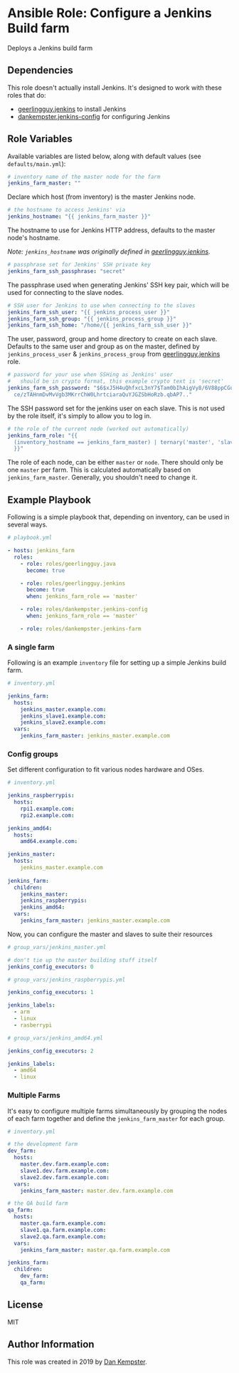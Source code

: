 # Ansible Role: Configure a Jenkins Build farm

Deploys a Jenkins build farm

## Dependencies

This role doesn't actually install Jenkins. It's designed to work with these roles that do:

 - [geerlingguy.jenkins](https://github/geerlingguy/ansible-role-jenkins) to install Jenkins
 - [dankempster.jenkins-config](https://github/dankempster/ansible-role-jenkins-config) for configuring Jenkins


## Role Variables

Available variables are listed below, along with default values (see `defaults/main.yml`):


```yaml
# inventory name of the master node for the farm
jenkins_farm_master: ""
```

Declare which host (from inventory) is the master Jenkins node.


```yaml
# the hostname to access Jenkins' via
jenkins_hostname: "{{ jenkins_farm_master }}"
```

The hostname to use for Jenkins HTTP address, defaults to the master node's hostname.

_Note: `jenkins_hostname` was originally defined in [geerlingguy.jenkins](https://github/geerlingguy/ansible-role-jenkins)._


```yaml
# passphrase set for Jenkins' SSH private key
jenkins_farm_ssh_passphrase: "secret"
```

The passphrase used when generating Jenkins' SSH key pair, which will be used for connecting to the slave nodes.


```yaml
# SSH user for Jenkins to use when connecting to the slaves
jenkins_farm_ssh_user: "{{ jenkins_process_user }}"
jenkins_farm_ssh_group: "{{ jenkins_process_group }}"
jenkins_farm_ssh_home: "/home/{{ jenkins_farm_ssh_user }}"
```

The user, password, group and home directory to create on each slave.
Defaults to the same user and group as on the master, defined by `jenkins_process_user` & `jenkins_process_group` from [geerlingguy.jenkins](https://github/geerlingguy/ansible-role-jenkins) role.


```yaml
# password for your use when SSHing as Jenkins' user
#   should be in crypto format, this example crypto text is 'secret'
jenkins_farm_ssh_password: "$6$xJ5H4uQhfxcL3nY7$Tam0bIhAigVy8/6V88ppCGuGSJB83GW\
  ce/zTAHnmDvMvVgb3MKrrChW0LhrtciaraQuYJGZSbHoRzb.qbAP7.."
```

The SSH password set for the jenkins user on each slave. This is not used by the role itself, it's simply to allow you to log in.


```yaml
# the role of the current node (worked out automatically)
jenkins_farm_role: "{{
  (inventory_hostname == jenkins_farm_master) | ternary('master', 'slave')
  }}"
```

The role of each node, can be either `master` or `node`. There should only be one `master` per farm. 
This is calculated automatically based on `jenkins_farm_master`. Generally, you shouldn't need to change it.


## Example Playbook

Following is a simple playbook that, depending on inventory, can be used in several ways.

```yaml
# playbook.yml

- hosts: jenkins_farm
  roles:
    - role: roles/geerlingguy.java
      become: true

    - role: roles/geerlingguy.jenkins
      become: true
      when: jenkins_farm_role == 'master'

    - role: roles/dankempster.jenkins-config
      when: jenkins_farm_role == 'master'

    - role: roles/dankempster.jenkins-farm

```


### A single farm

Following is an example `inventory` file for setting up a simple Jenkins build farm.

```yaml
# inventory.yml

jenkins_farm:
  hosts:
  	jenkins_master.example.com:
    jenkins_slave1.example.com:
    jenkins_slave2.example.com:
  vars:
    jenkins_farm_master: jenkins_master.example.com

```


### Config groups

Set different configuration to fit various nodes hardware and OSes.

```yaml
# inventory.yml

jenkins_raspberrypis:
  hosts:
    rpi1.example.com:
    rpi2.example.com:

jenkins_amd64:
  hosts:
    amd64.example.com:

jenkins_master:
  hosts:
    jenkins_master.example.com
    
jenkins_farm:
  children:
    jenkins_master:
    jenkins_raspberrypis:
    jenkins_amd64:
  vars:
    jenkins_farm_master: jenkins_master.example.com

```

Now, you can configure the master and slaves to suite their resources

```yaml
# group_vars/jenkins_master.yml

# don't tie up the master building stuff itself
jenkins_config_executors: 0

```

```yaml
# group_vars/jenkins_raspberrypis.yml

jenkins_config_executors: 1

jenkins_labels:
  - arm
  - linux
  - rasberrypi

```

```yaml
# group_vars/jenkins_amd64.yml

jenkins_config_executors: 2

jenkins_labels:
  - amd64
  - linux

```


### Multiple Farms

It's easy to configure multiple farms simultaneously by grouping the nodes of each farm together and define the `jenkins_farm_master` for each group.

```yaml
# inventory.yml

# the development farm
dev_farm:
  hosts:
  	master.dev.farm.example.com:
    slave1.dev.farm.example.com:
    slave2.dev.farm.example.com:
  vars:
    jenkins_farm_master: master.dev.farm.example.com

# the QA build farm
qa_farm:
  hosts:
  	master.qa.farm.example.com:
    slave1.qa.farm.example.com:
    slave2.qa.farm.example.com:
  vars:
    jenkins_farm_master: master.qa.farm.example.com

jenkins_farm:
  children:
    dev_farm:
    qa_farm:

```


## License

MIT

## Author Information

This role was created in 2019 by [Dan Kempster](https://github.com/dankempster).
